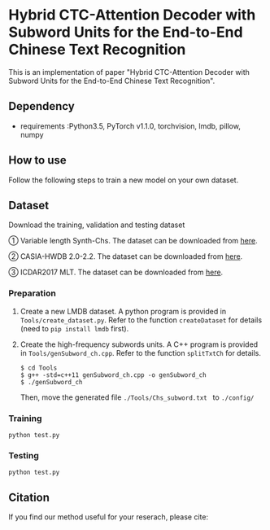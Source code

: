# Hybrid CTC-Attention Decoder with Subword Units for the End-to-End Chinese Text Recognition

This is an implementation of paper "Hybrid CTC-Attention Decoder with Subword Units for the End-to-End Chinese Text Recognition". 

## Dependency

- requirements :Python3.5,  PyTorch v1.1.0,  torchvision,  lmdb,  pillow,  numpy

## How to use

Follow the following steps to train a new model on your own dataset.

## Dataset 

Download the training, validation and testing dataset

① Variable length Synth-Chs. The dataset can be downloaded from [here]().

② CASIA-HWDB 2.0-2.2. The dataset can be downloaded from [here](http://www.nlpr.ia.ac.cn/databases/handwriting/Download.html ).

③ ICDAR2017 MLT. The dataset can be downloaded from [here](https://rrc.cvc.uab.es/?ch=8&amp;com=downloads ).

### Preparation

1. Create a new LMDB dataset. A python program is provided in ``Tools/create_dataset.py``. Refer to the function ``createDataset`` for details (need to ``pip install lmdb`` first).

2. Create the high-frequency subwords units. A C++ program is provided in ``Tools/genSubword_ch.cpp``. Refer to the function ``splitTxtCh`` for details. 

   ```shell
   $ cd Tools
   $ g++ -std=c++11 genSubword_ch.cpp -o genSubword_ch
   $ ./genSubword_ch
   ```

   Then, move the generated file  ``./Tools/Chs_subword.txt ``  to   ``./config/``

### Training

```shell
python test.py
```

### Testing

```shell
python test.py
```

## Citation

If you find our method useful for your reserach, please cite: